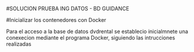 #SOLUCION PRUEBA ING DATOS - BD GUIDANCE

#Inicializar los contenedores con Docker

Para el acceso a la base de datos dvdrental se establecio inicialmnete una conexecion mediante el programa Docker, siguiendo las intrucciones realizadas